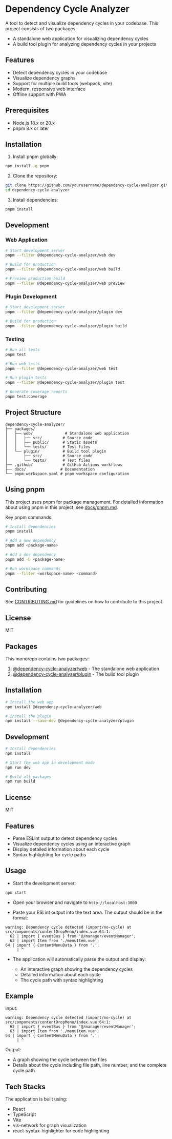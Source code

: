 # Dependency Cycle Analyzer

A tool to detect and visualize dependency cycles in your codebase. This project consists of two packages:

- A standalone web application for visualizing dependency cycles
- A build tool plugin for analyzing dependency cycles in your projects

## Features

- Detect dependency cycles in your codebase
- Visualize dependency graphs
- Support for multiple build tools (webpack, vite)
- Modern, responsive web interface
- Offline support with PWA

## Prerequisites

- Node.js 18.x or 20.x
- pnpm 8.x or later

## Installation

1. Install pnpm globally:

```bash
npm install -g pnpm
```

2. Clone the repository:

```bash
git clone https://github.com/yourusername/dependency-cycle-analyzer.git
cd dependency-cycle-analyzer
```

3. Install dependencies:

```bash
pnpm install
```

## Development

### Web Application

```bash
# Start development server
pnpm --filter @dependency-cycle-analyzer/web dev

# Build for production
pnpm --filter @dependency-cycle-analyzer/web build

# Preview production build
pnpm --filter @dependency-cycle-analyzer/web preview
```

### Plugin Development

```bash
# Start development server
pnpm --filter @dependency-cycle-analyzer/plugin dev

# Build for production
pnpm --filter @dependency-cycle-analyzer/plugin build
```

### Testing

```bash
# Run all tests
pnpm test

# Run web tests
pnpm --filter @dependency-cycle-analyzer/web test

# Run plugin tests
pnpm --filter @dependency-cycle-analyzer/plugin test

# Generate coverage reports
pnpm test:coverage
```

## Project Structure

```
dependency-cycle-analyzer/
├── packages/
│   ├── web/              # Standalone web application
│   │   ├── src/         # Source code
│   │   ├── public/      # Static assets
│   │   └── tests/       # Test files
│   └── plugin/          # Build tool plugin
│       ├── src/         # Source code
│       └── tests/       # Test files
├── .github/             # GitHub Actions workflows
├── docs/               # Documentation
└── pnpm-workspace.yaml # pnpm workspace configuration
```

## Using pnpm

This project uses pnpm for package management. For detailed information about using pnpm in this project, see [docs/pnpm.md](docs/pnpm.md).

Key pnpm commands:

```bash
# Install dependencies
pnpm install

# Add a new dependency
pnpm add <package-name>

# Add a dev dependency
pnpm add -D <package-name>

# Run workspace commands
pnpm --filter <workspace-name> <command>
```

## Contributing

See [CONTRIBUTING.md](CONTRIBUTING.md) for guidelines on how to contribute to this project.

## License

MIT

## Packages

This monorepo contains two packages:

1. [@dependency-cycle-analyzer/web](./packages/web/README.md) - The standalone web application
2. [@dependency-cycle-analyzer/plugin](./packages/plugin/README.md) - The build tool plugin

## Installation

```bash
# Install the web app
npm install @dependency-cycle-analyzer/web

# Install the plugin
npm install --save-dev @dependency-cycle-analyzer/plugin
```

## Development

```bash
# Install dependencies
npm install

# Start the web app in development mode
npm run dev

# Build all packages
npm run build
```

## License

MIT

## Features

- Parse ESLint output to detect dependency cycles
- Visualize dependency cycles using an interactive graph
- Display detailed information about each cycle
- Syntax highlighting for cycle paths

## Usage

- Start the development server:

```bash
npm start
```

- Open your browser and navigate to `http://localhost:3000`

- Paste your ESLint output into the text area. The output should be in the format:

```text
warning: Dependency cycle detected (import/no-cycle) at src/components/contentDropMenu/index.vue:64:1:
  62 | import { eventBus } from '@/manager/eventManager';
  63 | import Item from './menuItem.vue';
64 | import { ContentMenuData } from '.';
     | ^
```

- The application will automatically parse the output and display:

  - An interactive graph showing the dependency cycles
  - Detailed information about each cycle
  - The cycle path with syntax highlighting

## Example

Input:

```text
warning: Dependency cycle detected (import/no-cycle) at src/components/contentDropMenu/index.vue:64:1:
  62 | import { eventBus } from '@/manager/eventManager';
  63 | import Item from './menuItem.vue';
64 | import { ContentMenuData } from '.';
     | ^
```

Output:

- A graph showing the cycle between the files
- Details about the cycle including file path, line number, and the complete cycle path

## Tech Stacks

The application is built using:

- React
- TypeScript
- Vite
- vis-network for graph visualization
- react-syntax-highlighter for code highlighting
